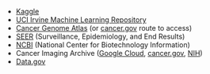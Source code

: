 - [Kaggle](https://www.kaggle.com/)
- [UCI Irvine Machine Learning Repository](https://archive.ics.uci.edu/)
- [Cancer Genome Atlas](https://www.genome.gov/Funded-Programs-Projects/Cancer-Genome-Atlas) (or [cancer.gov](https://www.cancer.gov/ccg/research/genome-sequencing/tcga) route to access)
- [SEER](https://seer.cancer.gov/) (Surveillance, Epidemiology, and End Results)
- [NCBI](https://www.ncbi.nlm.nih.gov/) (National Center for Biotechnology Information)
- Cancer Imaging Archive ([Google Cloud](https://cloud.google.com/healthcare-api/docs/resources/public-datasets/idc), [cancer.gov](https://imaging.cancer.gov/informatics/cancer_imaging_archive.htm), [NIH](https://www.ncbi.nlm.nih.gov/pmc/articles/PMC3824915/))
- [Data.gov](https://data.gov/)